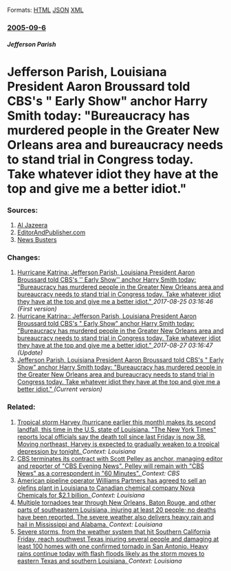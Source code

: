 
Formats: [HTML](/news/2005/09/6/jefferson-parish-louisiana-president-aaron-broussard-told-cbs-s-early-show-anchor-harry-smith-today-bureaucracy-has-murdered-people-i.html)  [JSON](/news/2005/09/6/jefferson-parish-louisiana-president-aaron-broussard-told-cbs-s-early-show-anchor-harry-smith-today-bureaucracy-has-murdered-people-i.json)  [XML](/news/2005/09/6/jefferson-parish-louisiana-president-aaron-broussard-told-cbs-s-early-show-anchor-harry-smith-today-bureaucracy-has-murdered-people-i.xml)  

### [2005-09-6](/news/2005/09/6/index.md)

##### Jefferson Parish
#  Jefferson Parish, Louisiana President Aaron Broussard told CBS's " Early Show" anchor Harry Smith today: "Bureaucracy has murdered people in the Greater New Orleans area and bureaucracy needs to stand trial in Congress today. Take whatever idiot they have at the top and give me a better idiot." 




### Sources:

1. [Al Jazeera](http://english.aljazeera.net/NR/exeres/9A8844CD-9E3F-461E-9751-C8485E06FD43.htm)
2. [EditorAndPublisher.com](http://www.editorandpublisher.com/eandp/news/article_display.jsp?vnu_content_id=1001054719)
3. [News Busters](http://newsbusters.org/comment/reply/978)

### Changes:

1. [ Hurricane Katrina: Jefferson Parish, Louisiana President Aaron Broussard told CBS's '' Early Show'' anchor Harry Smith today: "Bureaucracy has murdered people in the Greater New Orleans area and bureaucracy needs to stand trial in Congress today. Take whatever idiot they have at the top and give me a better idiot." ](/news/2005/09/6/hurricane-katrina-p-jefferson-parish-louisiana-president-aaron-broussard-told-cbs-s-early-show-anchor-harry-smith-today-bureaucrac.md) _2017-08-25 03:16:46 (First version)_
2. [ Hurricane Katrina:: Jefferson Parish, Louisiana President Aaron Broussard told CBS's " Early Show" anchor Harry Smith today: "Bureaucracy has murdered people in the Greater New Orleans area and bureaucracy needs to stand trial in Congress today. Take whatever idiot they have at the top and give me a better idiot." ](/news/2005/09/6/hurricane-katrina-jefferson-parish-louisiana-president-aaron-broussard-told-cbs-s-early-show-anchor-harry-smith-today-bureaucracy-h.md) _2017-08-27 03:16:47 (Update)_
2. [ Jefferson Parish, Louisiana President Aaron Broussard told CBS's " Early Show" anchor Harry Smith today: "Bureaucracy has murdered people in the Greater New Orleans area and bureaucracy needs to stand trial in Congress today. Take whatever idiot they have at the top and give me a better idiot." ](/news/2005/09/6/jefferson-parish-louisiana-president-aaron-broussard-told-cbs-s-early-show-anchor-harry-smith-today-bureaucracy-has-murdered-people-i.md) _(Current version)_

### Related:

1. [Tropical storm Harvey (hurricane earlier this month) makes its second landfall, this time in the U.S. state of Louisiana. "The New York Times" reports local officials say the death toll since last Friday is now 38. Moving northeast, Harvey is expected to gradually weaken to a tropical depression by tonight. ](/news/2017/08/30/tropical-storm-harvey-hurricane-earlier-this-month-makes-its-second-landfall-this-time-in-the-u-s-state-of-louisiana-the-new-york-time.md) _Context: Louisiana_
2. [CBS terminates its contract with Scott Pelley as anchor, managing editor and reporter of "CBS Evening News". Pelley will remain with "CBS News" as a correspondent in "60 Minutes". ](/news/2017/05/31/cbs-terminates-its-contract-with-scott-pelley-as-anchor-managing-editor-and-reporter-of-cbs-evening-news-pelley-will-remain-with-cbs-ne.md) _Context: CBS_
3. [American pipeline operator Williams Partners has agreed to sell an olefins plant in Louisiana to Canadian chemical company Nova Chemicals for $2.1 billion. ](/news/2017/04/17/american-pipeline-operator-williams-partners-has-agreed-to-sell-an-olefins-plant-in-louisiana-to-canadian-chemical-company-nova-chemicals-fo.md) _Context: Louisiana_
4. [Multiple tornadoes tear through New Orleans, Baton Rouge, and other parts of southeastern Louisiana, injuring at least 20 people; no deaths have been reported. The severe weather also delivers heavy rain and hail in Mississippi and Alabama. ](/news/2017/02/7/multiple-tornadoes-tear-through-new-orleans-baton-rouge-and-other-parts-of-southeastern-louisiana-injuring-at-least-20-people-no-deaths.md) _Context: Louisiana_
5. [Severe storms, from the weather system that hit Southern California Friday, reach southwest Texas injuring several people and damaging at least 100 homes with one confirmed tornado in San Antonio. Heavy rains continue today with flash floods likely as the storm moves to eastern Texas and southern Louisiana. ](/news/2017/02/20/severe-storms-from-the-weather-system-that-hit-southern-california-friday-reach-southwest-texas-injuring-several-people-and-damaging-at-le.md) _Context: Louisiana_
